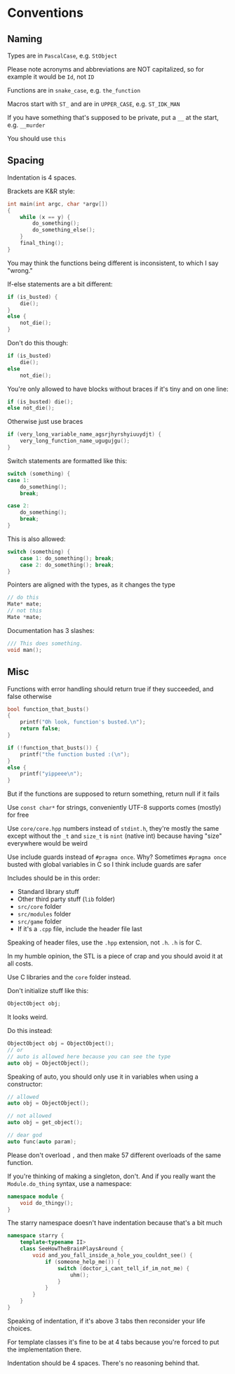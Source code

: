 # Conventions

## Naming

Types are in `PascalCase`, e.g. `StObject`

Please note acronyms and abbreviations are NOT capitalized, so for example it would be `Id`, not `ID`

Functions are in `snake_case`, e.g. `the_function`

Macros start with `ST_` and are in `UPPER_CASE`, e.g. `ST_IDK_MAN`

If you have something that's supposed to be private, put a `__` at the start, e.g. `__murder`

You should use `this`

## Spacing

Indentation is 4 spaces.

Brackets are K&R style:

```cpp
int main(int argc, char *argv[])
{
    while (x == y) {
        do_something();
        do_something_else();
    }
    final_thing();
}
```

You may think the functions being different is inconsistent, to which I say "wrong."

If-else statements are a bit different:

```cpp
if (is_busted) {
    die();
}
else {
    not_die();
}
```

Don't do this though:
```cpp
if (is_busted)
    die();
else
    not_die();
```

You're only allowed to have blocks without braces if it's tiny and on one line:

```cpp
if (is_busted) die();
else not_die();
```

Otherwise just use braces

```cpp
if (very_long_variable_name_agsrjhyrshyiuuydjt) {
    very_long_function_name_ugugujgu();
}
```

Switch statements are formatted like this:

```cpp
switch (something) {
case 1:
    do_something();
    break;

case 2:
    do_something();
    break;
}
```

This is also allowed:

```cpp
switch (something) {
    case 1: do_something(); break;
    case 2: do_something(); break;
}
```

Pointers are aligned with the types, as it changes the type

```cpp
// do this
Mate* mate;
// not this
Mate *mate;
```

Documentation has 3 slashes:
```cpp
/// This does something.
void man();
```

## Misc

Functions with error handling should return true if they succeeded, and false otherwise

```cpp
bool function_that_busts()
{
    printf("Oh look, function's busted.\n");
    return false;
}

if (!function_that_busts()) {
    printf("the function busted :(\n");
}
else {
    printf("yippeee\n");
}
```

But if the functions are supposed to return something, return null if it fails

Use `const char*` for strings, conveniently UTF-8 supports comes (mostly) for free

Use `core/core.hpp` numbers instead of `stdint.h`, they're mostly the same except without the `_t` and `size_t` is `nint` (native int) because having "size" everywhere would be weird

Use include guards instead of `#pragma once`. Why? Sometimes `#pragma once` busted with global variables in C so I think include guards are safer

Includes should be in this order:
- Standard library stuff
- Other third party stuff (`lib` folder)
- `src/core` folder
- `src/modules` folder
- `src/game` folder
- If it's a `.cpp` file, include the header file last

Speaking of header files, use the `.hpp` extension, not `.h`. `.h` is for C.

In my humble opinion, the STL is a piece of crap and you should avoid it at all costs.

Use C libraries and the `core` folder instead.

Don't initialize stuff like this:

```cpp
ObjectObject obj;
```

It looks weird.

Do this instead:

```cpp
ObjectObject obj = ObjectObject();
// or
// auto is allowed here because you can see the type
auto obj = ObjectObject();
```

Speaking of auto, you should only use it in variables when using a constructor:

```cpp
// allowed
auto obj = ObjectObject();

// not allowed
auto obj = get_object();

// dear god
auto func(auto param);
```

Please don't overload `,` and then make 57 different overloads of the same function.

If you're thinking of making a singleton, don't. And if you really want the `Module.do_thing` syntax, use a namespace:

```cpp
namespace module {
    void do_thingy();
}
```

The starry namespace doesn't have indentation because that's a bit much

```cpp
namespace starry {
    template<typename II>
    class SeeHowTheBrainPlaysAround {
        void and_you_fall_inside_a_hole_you_couldnt_see() {
            if (someone_help_me()) {
                switch (doctor_i_cant_tell_if_im_not_me) {
                    uhm();
                }
            }
        }
    }
}
```

Speaking of indentation, if it's above 3 tabs then reconsider your life choices.

For template classes it's fine to be at 4 tabs because you're forced to put the implementation there.

Indentation should be 4 spaces. There's no reasoning behind that.